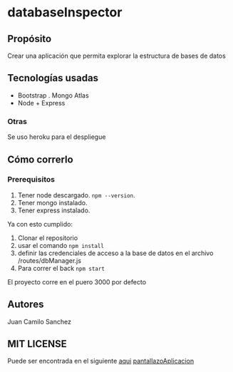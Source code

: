 # databaseInspector

## Propósito 
Crear una aplicación que permita explorar la estructura de bases de datos

## Tecnologías usadas

- Bootstrap
. Mongo Atlas
- Node + Express 

### Otras
Se uso heroku para el despliegue

## Cómo correrlo

### Prerequisitos
1. Tener node descargado. 
`npm --version`.
2. Tener mongo instalado. 
3. Tener express instalado. 

Ya con esto cumplido:

1. Clonar el repositorio
2. usar el comando `npm install`
3. definir las credenciales de acceso a la base de datos en el archivo /routes/dbManager.js
4. Para correr el back `npm start`


El proyecto corre en el puero 3000 por defecto

## Autores
Juan Camilo Sanchez

## MIT LICENSE
Puede ser encontrada en el siguiente [aqui](https://github.com/vparrac/Parcial1/blob/master/LICENSE)
[pantallazoAplicacion](https://ibb.co/3zZQzyR)

